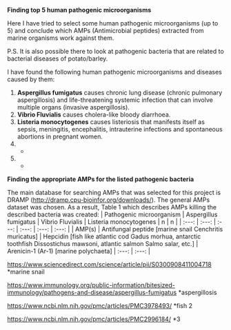 **Finding top 5 human pathogenic microorganisms**

Here I have tried to select some human pathogenic microorganisms (up to 5) and conclude which AMPs (Antimicrobial peptides) extracted from marine organisms work against them.

P.S. It is also possible there to look at pathogenic bacteria that are related to bacterial diseases of potato/barley.

I have found the following human pathogenic microorganisms and diseases caused by them:
1) **Aspergillus fumigatus** causes chronic lung disease (chronic pulmonary aspergillosis) and life-threatening systemic infection that can involve multiple organs (invasive aspergillosis).
2) **Vibrio Fluvialis** causes cholera-like bloody diarrhoea.
3) **Listeria monocytogenes** causes listeriosis that manifests itself as sepsis, meningitis, encephalitis, intrauterine infections and spontaneous abortions in pregnant women.
4) -
5) -

**Finding the appropriate AMPs for the listed pathogenic bacteria**

The main database for searching AMPs that was selected for this project is DRAMP (http://dramp.cpu-bioinfor.org/downloads/). The general AMPs dataset was chosen. As a result, Table 1 which describes AMPs killing the described bacteria was created:
| Pathogenic microorganism | Aspergillus fumigatus | Vibrio Fluvialis | Listeria monocytogenes | n | n |
| :---: | :---: | :---: | :---: | :---: | :---: |
| AMP(s) | Antifungal peptide [marine snail Cenchritis muricatus] | Hepcidin [fish like atlantic cod Gadus morhua, antarctic toothfish Dissostichus mawsoni,  atlantic salmon Salmo salar, etc.] | Arenicin-1 (Ar-1) [marine polychaeta] | :---: | :---: |

https://www.sciencedirect.com/science/article/pii/S0300908411004718 *marine snail

https://www.immunology.org/public-information/bitesized-immunology/pathogens-and-disease/aspergillus-fumigatus *aspergillosis

https://www.ncbi.nlm.nih.gov/pmc/articles/PMC3978493/ *fish 2

https://www.ncbi.nlm.nih.gov/pmc/articles/PMC2996184/ *3
